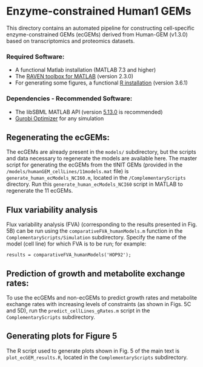# Enzyme-constrained Human1 GEMs
This directory contains an automated pipeline for constructing cell-specific enzyme-constrained GEMs (ecGEMs) derived from Human-GEM (v1.3.0) based on transcriptomics and proteomics datasets.

### Required Software:
* A functional Matlab installation (MATLAB 7.3 and higher)
* The [RAVEN toolbox for MATLAB](https://github.com/SysBioChalmers/RAVEN) (version 2.3.0)
* For generating some figures, a functional [R installation](https://www.r-project.org/) (version 3.6.1)

### Dependencies - Recommended Software:
* The libSBML MATLAB API (version [5.13.0](https://sourceforge.net/projects/sbml/files/libsbml/5.13.0/stable/MATLAB%20interface/) is recommended)
* [Gurobi Optimizer](http://www.gurobi.com/registration/download-reg) for any simulation

## Regenerating the ecGEMs:
The ecGEMs are already present in the `models/` subdirectory, but the scripts and data necessary to regenerate the models are available here. The master script for generating the ecGEMs from the tINIT GEMs (provided in the `/models/humanGEM_cellLines/11models.mat` file) is `generate_human_ecModels_NCI60.m`, located in the `/ComplementaryScripts` directory. Run this `generate_human_ecModels_NCI60` script in MATLAB to regenerate the 11 ecGEMs.

## Flux variability analysis
Flux variability analysis (FVA) (corresponding to the results presented in Fig. 5B) can be run using the `comparativeFVA_humanModels.m` function in the `ComplementaryScripts/Simulation` subdirectory. Specify the name of the model (cell line) for which FVA is to be run; for example:

`results = comparativeFVA_humanModels('HOP92');`

## Prediction of growth and metabolite exchange rates:
To use the ecGEMs and non-ecGEMs to predict growth rates and metabolite exchange rates with increasing levels of constraints (as shown in Figs. 5C and 5D), run the `predict_cellLines_gRates.m` script in the `ComplementaryScripts` subdirectory.


## Generating plots for Figure 5
The R script used to generate plots shown in Fig. 5 of the main text is `plot_ecGEM_results.R`, located in the `ComplementaryScripts` subdirectory.

